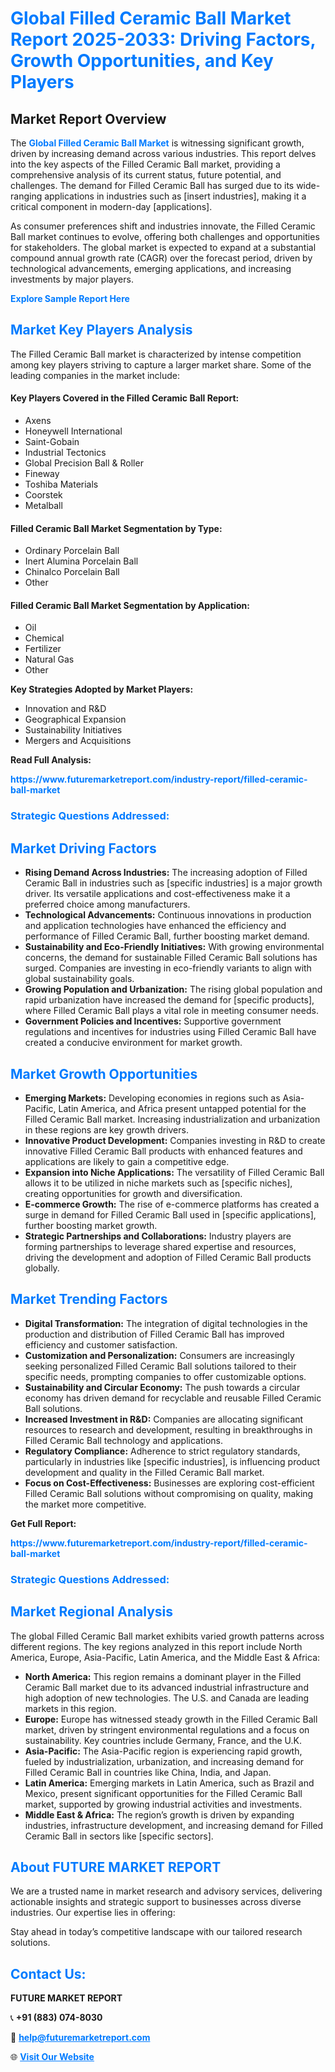<h1 style="color: #007BFF;">Global Filled Ceramic Ball Market Report 2025-2033: Driving Factors, Growth Opportunities, and Key Players</h1>

<section id="overview">
<h2>Market Report Overview</h2>
<p>The <a href="https://www.futuremarketreport.com/industry-report/filled-ceramic-ball-market" style="color: #007BFF; text-decoration: none;"><strong>Global Filled Ceramic Ball Market</strong></a> is witnessing significant growth, driven by increasing demand across various industries. This report delves into the key aspects of the Filled Ceramic Ball market, providing a comprehensive analysis of its current status, future potential, and challenges. The demand for Filled Ceramic Ball has surged due to its wide-ranging applications in industries such as [insert industries], making it a critical component in modern-day [applications].</p>
<p>As consumer preferences shift and industries innovate, the Filled Ceramic Ball market continues to evolve, offering both challenges and opportunities for stakeholders. The global market is expected to expand at a substantial compound annual growth rate (CAGR) over the forecast period, driven by technological advancements, emerging applications, and increasing investments by major players.</p>
</section>

<section id="overview">
<p><a href="https://www.futuremarketreport.com/request-sample/reportId=50539" style="color: #007BFF; text-decoration: none;"><strong>Explore Sample Report Here</strong></a></p>
</section>

<section id="key-players">
<h2 style="color: #007BFF;">Market Key Players Analysis</h2>
<p>The Filled Ceramic Ball market is characterized by intense competition among key players striving to capture a larger market share. Some of the leading companies in the market include:</p>
<h4>Key Players Covered in the Filled Ceramic Ball Report:</h4>
<ul><li>Axens</li><li>Honeywell International</li><li>Saint-Gobain</li><li>Industrial Tectonics</li><li>Global Precision Ball &amp; Roller</li><li>Fineway</li><li>Toshiba Materials</li><li>Coorstek</li><li>Metalball</li></ul>
<h4>Filled Ceramic Ball Market Segmentation by Type:</h4>
<ul><li>Ordinary Porcelain Ball</li><li>Inert Alumina Porcelain Ball</li><li>Chinalco Porcelain Ball</li><li>Other</li></ul>

<h4>Filled Ceramic Ball Market Segmentation by Application:</h4>
<ul><li>Oil</li><li>Chemical</li><li>Fertilizer</li><li>Natural Gas</li><li>Other</li></ul>
<p><strong>Key Strategies Adopted by Market Players:</strong></p>
<ul>
<li>Innovation and R&D</li>
<li>Geographical Expansion</li>
<li>Sustainability Initiatives</li>
<li>Mergers and Acquisitions</li>
</ul>
</section>

<section>
<p><strong>Read Full Analysis: </strong></p><a href="https://www.futuremarketreport.com/industry-report/filled-ceramic-ball-market" style="color: #007BFF; text-decoration: none;"><strong>https://www.futuremarketreport.com/industry-report/filled-ceramic-ball-market</strong></a>
<h3 style="color: #007BFF;">Strategic Questions Addressed:</h3>
</section>

<section id="driving-factors">
<h2 style="color: #007BFF;">Market Driving Factors</h2>
<ul>
<li><strong>Rising Demand Across Industries:</strong> The increasing adoption of Filled Ceramic Ball in industries such as [specific industries] is a major growth driver. Its versatile applications and cost-effectiveness make it a preferred choice among manufacturers.</li>
<li><strong>Technological Advancements:</strong> Continuous innovations in production and application technologies have enhanced the efficiency and performance of Filled Ceramic Ball, further boosting market demand.</li>
<li><strong>Sustainability and Eco-Friendly Initiatives:</strong> With growing environmental concerns, the demand for sustainable Filled Ceramic Ball solutions has surged. Companies are investing in eco-friendly variants to align with global sustainability goals.</li>
<li><strong>Growing Population and Urbanization:</strong> The rising global population and rapid urbanization have increased the demand for [specific products], where Filled Ceramic Ball plays a vital role in meeting consumer needs.</li>
<li><strong>Government Policies and Incentives:</strong> Supportive government regulations and incentives for industries using Filled Ceramic Ball have created a conducive environment for market growth.</li>
</ul>
</section>

<section id="growth-opportunities">
<h2 style="color: #007BFF;">Market Growth Opportunities</h2>
<ul>
<li><strong>Emerging Markets:</strong> Developing economies in regions such as Asia-Pacific, Latin America, and Africa present untapped potential for the Filled Ceramic Ball market. Increasing industrialization and urbanization in these regions are key growth drivers.</li>
<li><strong>Innovative Product Development:</strong> Companies investing in R&D to create innovative Filled Ceramic Ball products with enhanced features and applications are likely to gain a competitive edge.</li>
<li><strong>Expansion into Niche Applications:</strong> The versatility of Filled Ceramic Ball allows it to be utilized in niche markets such as [specific niches], creating opportunities for growth and diversification.</li>
<li><strong>E-commerce Growth:</strong> The rise of e-commerce platforms has created a surge in demand for Filled Ceramic Ball used in [specific applications], further boosting market growth.</li>
<li><strong>Strategic Partnerships and Collaborations:</strong> Industry players are forming partnerships to leverage shared expertise and resources, driving the development and adoption of Filled Ceramic Ball products globally.</li>
</ul>
</section>

<section id="trending-factors">
<h2 style="color: #007BFF;">Market Trending Factors</h2>
<ul>
<li><strong>Digital Transformation:</strong> The integration of digital technologies in the production and distribution of Filled Ceramic Ball has improved efficiency and customer satisfaction.</li>
<li><strong>Customization and Personalization:</strong> Consumers are increasingly seeking personalized Filled Ceramic Ball solutions tailored to their specific needs, prompting companies to offer customizable options.</li>
<li><strong>Sustainability and Circular Economy:</strong> The push towards a circular economy has driven demand for recyclable and reusable Filled Ceramic Ball solutions.</li>
<li><strong>Increased Investment in R&D:</strong> Companies are allocating significant resources to research and development, resulting in breakthroughs in Filled Ceramic Ball technology and applications.</li>
<li><strong>Regulatory Compliance:</strong> Adherence to strict regulatory standards, particularly in industries like [specific industries], is influencing product development and quality in the Filled Ceramic Ball market.</li>
<li><strong>Focus on Cost-Effectiveness:</strong> Businesses are exploring cost-efficient Filled Ceramic Ball solutions without compromising on quality, making the market more competitive.</li>
</ul>
</section>

<section>
<p><strong>Get Full Report: </strong></p><a href="https://www.futuremarketreport.com/industry-report/filled-ceramic-ball-market" style="color: #007BFF; text-decoration: none;"><strong>https://www.futuremarketreport.com/industry-report/filled-ceramic-ball-market</strong></a>
<h3 style="color: #007BFF;">Strategic Questions Addressed:</h3>
</section>


<section id="regional-analysis">
<h2 style="color: #007BFF;">Market Regional Analysis</h2>
<p>The global Filled Ceramic Ball market exhibits varied growth patterns across different regions. The key regions analyzed in this report include North America, Europe, Asia-Pacific, Latin America, and the Middle East & Africa:</p>
<ul>
<li><strong>North America:</strong> This region remains a dominant player in the Filled Ceramic Ball market due to its advanced industrial infrastructure and high adoption of new technologies. The U.S. and Canada are leading markets in this region.</li>
<li><strong>Europe:</strong> Europe has witnessed steady growth in the Filled Ceramic Ball market, driven by stringent environmental regulations and a focus on sustainability. Key countries include Germany, France, and the U.K.</li>
<li><strong>Asia-Pacific:</strong> The Asia-Pacific region is experiencing rapid growth, fueled by industrialization, urbanization, and increasing demand for Filled Ceramic Ball in countries like China, India, and Japan.</li>
<li><strong>Latin America:</strong> Emerging markets in Latin America, such as Brazil and Mexico, present significant opportunities for the Filled Ceramic Ball market, supported by growing industrial activities and investments.</li>
<li><strong>Middle East & Africa:</strong> The region’s growth is driven by expanding industries, infrastructure development, and increasing demand for Filled Ceramic Ball in sectors like [specific sectors].</li>
</ul>
</section>

<footer>
<h2 style="color: #007BFF;">About FUTURE MARKET REPORT</h2>
<p>We are a trusted name in market research and advisory services, delivering actionable insights and strategic support to businesses across diverse industries. Our expertise lies in offering:</p>

<p>Stay ahead in today’s competitive landscape with our tailored research solutions.</p>

<h2 style="color: #007BFF;">Contact Us:</h2>
<p><strong>FUTURE MARKET REPORT</strong></p>
<p>📞 <strong>+91 (883) 074-8030</strong></p>
<p>📧 <strong><a href="mailto:help@futuremarketreport.com" style="color: #007BFF;">help@futuremarketreport.com</a></strong></p>
<p>🌐 <strong><a href="https://www.futuremarketreport.com/" style="color: #007BFF;">Visit Our Website</a></strong></p>
</footer>